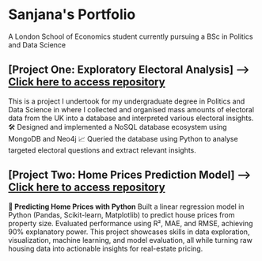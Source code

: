 # Sanjana's Portfolio

A London School of Economics student currently pursuing a BSc in Politics and Data Science 

## [Project One: Exploratory Electoral Analysis] --> [Click here to access repository](https://github.com/sanjanathomas10/Electoral_Analysis.git)
This is a project I undertook for my undergraduate degree in Politics and Data Science in where I collected and organised mass amounts of electoral data from the UK into a database and interpreted various electoral insights.
🛠️ Designed and implemented a NoSQL database ecosystem using MongoDB and Neo4j  📈 Queried the database using Python to analyse targeted electoral questions and extract relevant insights.


## [Project Two: Home Prices Prediction Model] --> [Click here to access repository](https://github.com/sanjanathomas10/Predicting_Home_Prices.git)

**🚀 Predicting Home Prices with Python**
Built a linear regression model in Python (Pandas, Scikit-learn, Matplotlib) to predict house prices from property size. Evaluated performance using R², MAE, and RMSE, achieving 90% explanatory power. This project showcases skills in data exploration, visualization, machine learning, and model evaluation, all while turning raw housing data into actionable insights for real-estate pricing.







